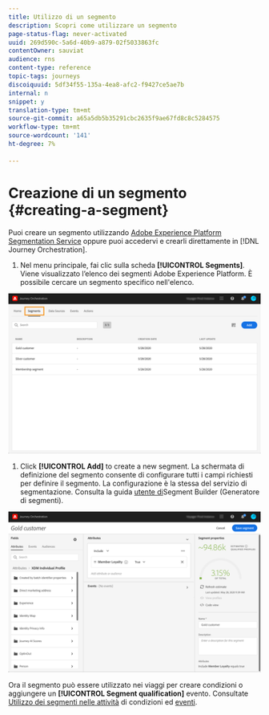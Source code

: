 ```yaml
---
title: Utilizzo di un segmento
description: Scopri come utilizzare un segmento
page-status-flag: never-activated
uuid: 269d590c-5a6d-40b9-a879-02f5033863fc
contentOwner: sauviat
audience: rns
content-type: reference
topic-tags: journeys
discoiquuid: 5df34f55-135a-4ea8-afc2-f9427ce5ae7b
internal: n
snippet: y
translation-type: tm+mt
source-git-commit: a65a5db5b35291cbc2635f9ae67fd8c8c5284575
workflow-type: tm+mt
source-wordcount: '141'
ht-degree: 7%

---
```




# Creazione di un segmento {#creating-a-segment}

Puoi creare un segmento utilizzando [Adobe Experience Platform Segmentation Service](https://docs.adobe.com/content/help/en/experience-platform/segmentation/home.html) oppure puoi accedervi e crearli direttamente in [!DNL Journey Orchestration].

1. Nel menu principale, fai clic sulla scheda **[!UICONTROL Segments]**. Viene visualizzato l’elenco dei segmenti Adobe Experience Platform. È possibile cercare un segmento specifico nell&#39;elenco.

![](../assets/segment1.png)

1. Click **[!UICONTROL Add]** to create a new segment. La schermata di definizione del segmento consente di configurare tutti i campi richiesti per definire il segmento. La configurazione è la stessa del servizio di segmentazione. Consulta la guida [utente di](https://docs.adobe.com/content/help/en/experience-platform/segmentation/ui/overview.html)Segment Builder (Generatore di segmenti).

![](../assets/segment2.png)

Ora il segmento può essere utilizzato nei viaggi per creare condizioni o aggiungere un **[!UICONTROL Segment qualification]** evento. Consultate [Utilizzo dei segmenti nelle attività](../segment/using-a-segment.md) di condizioni ed [eventi](../building-journeys/segment-qualification-events.md).